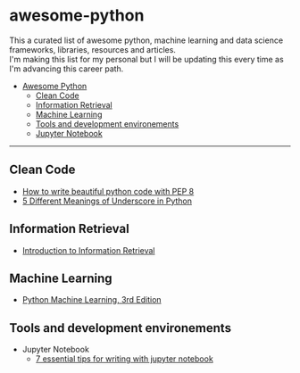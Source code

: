 # awesome-python

This a curated list of awesome python, machine learning and data science frameworks, libraries, resources and articles.  
I'm making this list for my personal but I will be updating this every time as I'm advancing this career path. 
- [Awesome Python](#awesome-python)  
  - [Clean Code](#clean-Code)
  - [Information Retrieval](#Information-Retrieval)
  - [Machine Learning](#Machine-Learning)
  - [Tools and development environements](#Tools-and-development-environements)
   -  [Jupyter Notebook](#Jupyter-Notebook)
---
## Clean Code
- [How to write beautiful python code with PEP 8](https://realpython.com/python-pep8/)  
- [5 Different Meanings of Underscore in Python](https://towardsdatascience.com/5-different-meanings-of-underscore-in-python-3fafa6cd0379)
## Information Retrieval
- [Introduction to Information Retrieval](https://nlp.stanford.edu/IR-book/information-retrieval-book.html)
## Machine Learning
- [Python Machine Learning, 3rd Edition](https://sebastianraschka.com/books/#python-machine-learning-3rd-edition)
## Tools and development environements 
- Jupyter Notebook
   - [7 essential tips for writing with jupyter notebook](https://towardsdatascience.com/7-essential-tips-for-writing-with-jupyter-notebook-60972a1a8901)
